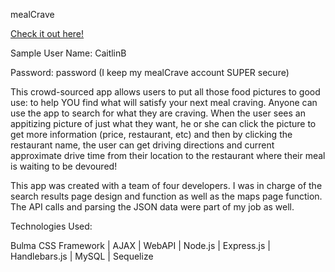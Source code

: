 mealCrave

[Check it out here!](https://meal-crave.herokuapp.com)  

Sample User Name: CaitlinB 

Password: password    (I keep my mealCrave account SUPER secure)

This crowd-sourced app allows users to put all those food pictures to good use: to help YOU find what will satisfy your next meal craving. Anyone can use the app to search for what they are craving. When the user sees an appitizing picture of just what they want, he or she can click the picture to get more information (price, restaurant, etc) and then by clicking the restaurant name, the user can get driving directions and current approximate drive time from their location to the restaurant where their meal is waiting to be devoured!

This app was created with a team of four developers. I was in charge of the search results page design and function as well as the maps page function. The API calls and parsing the JSON data were part of my job as well.

Technologies Used:

Bulma CSS Framework | AJAX | WebAPI | Node.js | Express.js | Handlebars.js | MySQL | Sequelize
